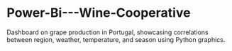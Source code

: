 # Power-Bi---Wine-Cooperative
Dashboard on grape production in Portugal, showcasing correlations between region, weather, temperature, and season using Python graphics.
